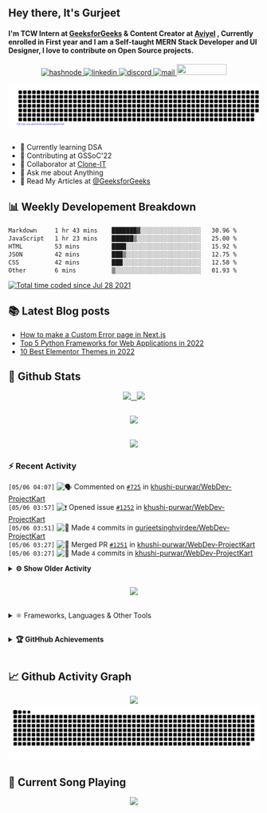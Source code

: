 ## Hey there, It's Gurjeet
#### I'm TCW Intern at [GeeksforGeeks](https://www.geeksforgeeks.org/) & Content Creator at [Aviyel](https://aviyel.com/discussions) , Currently enrolled in First year and I am a Self-taught MERN Stack Developer and UI Designer, I love to contribute on Open Source projects. 

<p align="center">
    <a href="https://gurjeet.hashnode.dev/" target="_blank">
    <img src="https://img.shields.io/badge/@gurjeetsingh-5C87FE?style=for-the-badge&logo=hashnode&logoColor=white" width="130" height="22" alt="hashnode">
    <a href="https://www.linkedin.com/in/gurjeet-singh-virdee-25a476199/" target="_blank">
    <img src="https://img.shields.io/badge/Gurjeet%20Singh%20Virdee-1976D2?style=for-the-badge&logo=linkedin&logoColor=white" width="150" height="22" alt="linkedin">
    <a href="https://discordapp.com/users/916597112882495510" target="_blank">
    <img src="https://img.shields.io/badge/@Guri-5865F2?style=for-the-badge&logo=discord&logoColor=white" width="80" height="22" alt="discord">
    <a href="https://leetcode.com/gurjeetsinghvirdee/" target="_blank">
    <img src="https://img.shields.io/badge/@gurjeetsinghvirdee-FFA116?style=for-the-badge&logo=leetcode&logoColor=white" width="150" height="22" alt="mail">
    <a href = "mailto: gurjeetsinghvirdee@gmail.com" target="_blank"><img src="https://img.shields.io/badge/Say, Hello-D74E43?style=for-the-badge&logo=gmail&logoColor=white" width="100" height="22"></a>
 </p>
 
<p align="center">
    <img src="https://github.com/gurjeetsinghvirdee/gurjeetsinghvirdee/blob/main/gitartwork.svg" />
</p>    
   
 
##         
        
<ul align="left">
  <li> 🏫 Currently learning DSA </li>
  <li> 💜 Contributing at GSSoC'22 </li>
  <li> 🤝 Collaborator at <a href="https://github.com/Rayman-Sodhi/Clone-IT"> Clone-IT </a></li>
  <li> 💬 Ask me about Anything </li>
  <li> 📕 Read My Articles at 
   <a href="https://auth.geeksforgeeks.org/user/gurjeetsinghvirdee/articles" target="_blank">@GeeksforGeeks</a>
 </li>
</ul>  
        
##        
  
## 📊 Weekly Developement Breakdown
  
<!--START_SECTION:waka-->

```text
Markdown     1 hr 43 mins    ███████▓░░░░░░░░░░░░░░░░░   30.96 %
JavaScript   1 hr 23 mins    ██████▒░░░░░░░░░░░░░░░░░░   25.00 %
HTML         53 mins         ████░░░░░░░░░░░░░░░░░░░░░   15.92 %
JSON         42 mins         ███▒░░░░░░░░░░░░░░░░░░░░░   12.75 %
CSS          42 mins         ███░░░░░░░░░░░░░░░░░░░░░░   12.58 %
Other        6 mins          ▒░░░░░░░░░░░░░░░░░░░░░░░░   01.93 %
```

<!--END_SECTION:waka--> 

<a href="https://wakatime.com/@ff7098eb-56b3-4619-bbbb-86aad0fce365"><img src="https://wakatime.com/badge/user/ff7098eb-56b3-4619-bbbb-86aad0fce365.svg?style=for-the-badge" alt="Total time coded since Jul 28 2021" /></a>
  
    
## 📚 Latest Blog posts
<!-- BLOG-POST-LIST:START -->
- [How to make a Custom Error page in Next.js](https://gurjeet.hashnode.dev/how-to-make-a-custom-error-page-in-nextjs)
- [Top 5 Python Frameworks for Web Applications in 2022](https://gurjeet.hashnode.dev/top-5-python-frameworks-for-web-applications-in-2022)
- [10 Best Elementor Themes in 2022](https://gurjeet.hashnode.dev/10-best-elementor-themes-in-2022)
<!-- BLOG-POST-LIST:END -->  
  
##
        
## 💫 Github Stats
        
<div align="center">
 <a href="https://github-readme-streak-stats.herokuapp.com/?user=gurjeetsinghvirdee&theme=synthwave" target="_blank">
   <img width="45%" src="https://github-readme-streak-stats.herokuapp.com/?user=gurjeetsinghvirdee&theme=synthwave" /> &nbsp;
 </a>
    
 <a href="https://github-readme-stats.vercel.app/api?username=gurjeetsinghvirdee&show_icons=true&theme=synthwave&include_all_commits=true" target="_blank">
  <img width="45%" src="https://github-readme-stats.vercel.app/api?username=gurjeetsinghvirdee&show_icons=true&theme=synthwave&include_all_commits=true" />
 </a>
</div>      
  
##
        
<div align="center">
   <a href="https://github-readme-stats.vercel.app/api/top-langs/?username=gurjeetsinghvirdee&layout=compact&hide=html&theme=synthwave" target="_blank">
       <img width="43%" src="https://github-readme-stats.vercel.app/api/top-langs/?username=gurjeetsinghvirdee&layout=compact&&theme=synthwave" />  
   </a> 
</div>   

##        
  
<p align="center">
  <img src="https://github-profile-summary-cards.vercel.app/api/cards/profile-details?username=gurjeetsinghvirdee&theme=dracula&hide_border=true" />
</p>
        
### ⚡ Recent Activity     
        
<!--START_SECTION:activity-->  
`[05/06 04:07]` <img alt="🗣" src="https://github.com/cheesits456/github-activity-readme/raw/master/icons/comment.png" align="top" height="18"> Commented on [`#725`](https://github.com//khushi-purwar/WebDev-ProjectKart/issues/725 'Adding SpaceX Website Clone') in [khushi-purwar/WebDev-ProjectKart](https://github.com/khushi-purwar/WebDev-ProjectKart)  
`[05/06 03:57]` <img alt="❗️" src="https://github.com/cheesits456/github-activity-readme/raw/master/icons/issue.png" align="top" height="18"> Opened issue [`#1252`](https://github.com//khushi-purwar/WebDev-ProjectKart/issues/1252 'Markdown Blog') in [khushi-purwar/WebDev-ProjectKart](https://github.com/khushi-purwar/WebDev-ProjectKart)  
`[05/06 03:51]` <img alt="📝" src="https://github.com/cheesits456/github-activity-readme/raw/master/icons/commit.png" align="top" height="18"> Made `4` commits in [gurjeetsinghvirdee/WebDev-ProjectKart](https://github.com/gurjeetsinghvirdee/WebDev-ProjectKart)  
`[05/06 03:27]` <img alt="🎉" src="https://github.com/cheesits456/github-activity-readme/raw/master/icons/merge.png" align="top" height="18"> Merged PR [`#1251`](https://github.com//khushi-purwar/WebDev-ProjectKart/pull/1251 'Sound Classifier added') in [khushi-purwar/WebDev-ProjectKart](https://github.com/khushi-purwar/WebDev-ProjectKart)  
`[05/06 03:27]` <img alt="📝" src="https://github.com/cheesits456/github-activity-readme/raw/master/icons/commit.png" align="top" height="18"> Made `4` commits in [khushi-purwar/WebDev-ProjectKart](https://github.com/khushi-purwar/WebDev-ProjectKart)  

<details><summary><b> ⚙️ Show Older Activity</b></summary>

`[05/06 03:27]` <img alt="❗️" src="https://github.com/cheesits456/github-activity-readme/raw/master/icons/issue.png" align="top" height="18"> Closed issue [`#1201`](https://github.com//khushi-purwar/WebDev-ProjectKart/issues/1201 'Sound Classifier Web App') in [khushi-purwar/WebDev-ProjectKart](https://github.com/khushi-purwar/WebDev-ProjectKart)  
`[05/06 03:26]` <img alt="🗣" src="https://github.com/cheesits456/github-activity-readme/raw/master/icons/comment.png" align="top" height="18"> Commented on [`#1251`](https://github.com//khushi-purwar/WebDev-ProjectKart/issues/1251 'Sound Classifier added') in [khushi-purwar/WebDev-ProjectKart](https://github.com/khushi-purwar/WebDev-ProjectKart)  
`[05/06 03:25]` <img alt="🗣" src="https://github.com/cheesits456/github-activity-readme/raw/master/icons/comment.png" align="top" height="18"> Commented on [`#1251`](https://github.com//khushi-purwar/WebDev-ProjectKart/issues/1251 'Sound Classifier added') in [khushi-purwar/WebDev-ProjectKart](https://github.com/khushi-purwar/WebDev-ProjectKart)  
`[05/06 03:24]` <img alt="🔍" src="https://github.com/cheesits456/github-activity-readme/raw/master/icons/review.png" align="top" height="18"> Reviewed [`#1251`](https://github.com//khushi-purwar/WebDev-ProjectKart/pull/1251 'Sound Classifier added') in [khushi-purwar/WebDev-ProjectKart](https://github.com/khushi-purwar/WebDev-ProjectKart)  
`[05/06 03:21]` <img alt="📝" src="https://github.com/cheesits456/github-activity-readme/raw/master/icons/commit.png" align="top" height="18"> Made `7` commits in [gurjeetsinghvirdee/WebDev-ProjectKart](https://github.com/gurjeetsinghvirdee/WebDev-ProjectKart)  
`[05/06 03:18]` <img alt="📝" src="https://github.com/cheesits456/github-activity-readme/raw/master/icons/commit.png" align="top" height="18"> Made `5` commits in [Rayman-Sodhi/Clone-IT](https://github.com/Rayman-Sodhi/Clone-IT)  
`[05/06 03:18]` <img alt="🎉" src="https://github.com/cheesits456/github-activity-readme/raw/master/icons/merge.png" align="top" height="18"> Merged PR [`#434`](https://github.com//Rayman-Sodhi/Clone-IT/pull/434 'Weather') in [Rayman-Sodhi/Clone-IT](https://github.com/Rayman-Sodhi/Clone-IT)  
`[05/06 03:18]` <img alt="📝" src="https://github.com/cheesits456/github-activity-readme/raw/master/icons/commit.png" align="top" height="18"> Made `13` commits in [Ashish4321-hub/Clone-IT](https://github.com/Ashish4321-hub/Clone-IT)  
`[05/06 02:43]` <img alt="❗️" src="https://github.com/cheesits456/github-activity-readme/raw/master/icons/issue.png" align="top" height="18"> Closed issue [`#1247`](https://github.com//khushi-purwar/WebDev-ProjectKart/issues/1247 'Character Limit') in [khushi-purwar/WebDev-ProjectKart](https://github.com/khushi-purwar/WebDev-ProjectKart)  
`[05/06 02:43]` <img alt="🗣" src="https://github.com/cheesits456/github-activity-readme/raw/master/icons/comment.png" align="top" height="18"> Commented on [`#1250`](https://github.com//khushi-purwar/WebDev-ProjectKart/issues/1250 'Beauty store - ecommerce website ') in [khushi-purwar/WebDev-ProjectKart](https://github.com/khushi-purwar/WebDev-ProjectKart)  
`[05/06 02:41]` <img alt="📝" src="https://github.com/cheesits456/github-activity-readme/raw/master/icons/commit.png" align="top" height="18"> Made `7` commits in [khushi-purwar/WebDev-ProjectKart](https://github.com/khushi-purwar/WebDev-ProjectKart)  
`[05/06 02:41]` <img alt="🎉" src="https://github.com/cheesits456/github-activity-readme/raw/master/icons/merge.png" align="top" height="18"> Merged PR [`#1245`](https://github.com//khushi-purwar/WebDev-ProjectKart/pull/1245 'Added Special Number Checker') in [khushi-purwar/WebDev-ProjectKart](https://github.com/khushi-purwar/WebDev-ProjectKart)  
`[05/06 02:41]` <img alt="❗️" src="https://github.com/cheesits456/github-activity-readme/raw/master/icons/issue.png" align="top" height="18"> Closed issue [`#1113`](https://github.com//khushi-purwar/WebDev-ProjectKart/issues/1113 'Adding a Special Number Checker') in [khushi-purwar/WebDev-ProjectKart](https://github.com/khushi-purwar/WebDev-ProjectKart)  
`[05/06 02:41]` <img alt="🔍" src="https://github.com/cheesits456/github-activity-readme/raw/master/icons/review.png" align="top" height="18"> Reviewed [`#1245`](https://github.com//khushi-purwar/WebDev-ProjectKart/pull/1245 'Added Special Number Checker') in [khushi-purwar/WebDev-ProjectKart](https://github.com/khushi-purwar/WebDev-ProjectKart)  
`[05/06 02:38]` <img alt="📝" src="https://github.com/cheesits456/github-activity-readme/raw/master/icons/commit.png" align="top" height="18"> Made `1` commit in [Rayman-Sodhi/Clone-IT](https://github.com/Rayman-Sodhi/Clone-IT)  
`[05/06 02:35]` <img alt="🗣" src="https://github.com/cheesits456/github-activity-readme/raw/master/icons/comment.png" align="top" height="18"> Commented on [`#224`](https://github.com//Rayman-Sodhi/Clone-IT/issues/224 'Add 2048 game') in [Rayman-Sodhi/Clone-IT](https://github.com/Rayman-Sodhi/Clone-IT)  
`[05/06 02:29]` <img alt="🗣" src="https://github.com/cheesits456/github-activity-readme/raw/master/icons/comment.png" align="top" height="18"> Commented on [`#224`](https://github.com//Rayman-Sodhi/Clone-IT/issues/224 'Add 2048 game') in [Rayman-Sodhi/Clone-IT](https://github.com/Rayman-Sodhi/Clone-IT)  
`[05/06 02:28]` <img alt="🗣" src="https://github.com/cheesits456/github-activity-readme/raw/master/icons/comment.png" align="top" height="18"> Commented on [`#224`](https://github.com//Rayman-Sodhi/Clone-IT/issues/224 'Add 2048 game') in [Rayman-Sodhi/Clone-IT](https://github.com/Rayman-Sodhi/Clone-IT)  
`[05/06 02:28]` <img alt="🗣" src="https://github.com/cheesits456/github-activity-readme/raw/master/icons/comment.png" align="top" height="18"> Commented on [`#224`](https://github.com//Rayman-Sodhi/Clone-IT/issues/224 'Add 2048 game') in [Rayman-Sodhi/Clone-IT](https://github.com/Rayman-Sodhi/Clone-IT)  
`[05/06 02:27]` <img alt="🗣" src="https://github.com/cheesits456/github-activity-readme/raw/master/icons/comment.png" align="top" height="18"> Commented on [`#434`](https://github.com//Rayman-Sodhi/Clone-IT/issues/434 'Weather') in [Rayman-Sodhi/Clone-IT](https://github.com/Rayman-Sodhi/Clone-IT)  
`[05/06 02:26]` <img alt="🔍" src="https://github.com/cheesits456/github-activity-readme/raw/master/icons/review.png" align="top" height="18"> Reviewed [`#434`](https://github.com//Rayman-Sodhi/Clone-IT/pull/434 'Weather') in [Rayman-Sodhi/Clone-IT](https://github.com/Rayman-Sodhi/Clone-IT)  
`[05/05 19:47]` <img alt="📝" src="https://github.com/cheesits456/github-activity-readme/raw/master/icons/commit.png" align="top" height="18"> Made `32` commits in [gurjeetsinghvirdee/WebDev-ProjectKart](https://github.com/gurjeetsinghvirdee/WebDev-ProjectKart)  
`[05/05 19:35]` <img alt="❗️" src="https://github.com/cheesits456/github-activity-readme/raw/master/icons/issue.png" align="top" height="18"> Closed issue [`#249`](https://github.com//khushi-purwar/WebDev-ProjectKart/issues/249 'Model Window') in [khushi-purwar/WebDev-ProjectKart](https://github.com/khushi-purwar/WebDev-ProjectKart)  
`[05/05 18:50]` <img alt="❗️" src="https://github.com/cheesits456/github-activity-readme/raw/master/icons/issue.png" align="top" height="18"> Closed issue [`#309`](https://github.com//abhijeet007rocks8/Dev-Scripts/issues/309 'Wikipedia clone') in [abhijeet007rocks8/Dev-Scripts](https://github.com/abhijeet007rocks8/Dev-Scripts)  
`[05/05 18:50]` <img alt="❗️" src="https://github.com/cheesits456/github-activity-readme/raw/master/icons/issue.png" align="top" height="18"> Closed issue [`#1221`](https://github.com//khushi-purwar/WebDev-ProjectKart/issues/1221 'Portfolio-website') in [khushi-purwar/WebDev-ProjectKart](https://github.com/khushi-purwar/WebDev-ProjectKart)  
`[05/05 18:42]` <img alt="📝" src="https://github.com/cheesits456/github-activity-readme/raw/master/icons/commit.png" align="top" height="18"> Made `3` commits in [khushi-purwar/WebDev-ProjectKart](https://github.com/khushi-purwar/WebDev-ProjectKart)  
`[05/05 18:42]` <img alt="❗️" src="https://github.com/cheesits456/github-activity-readme/raw/master/icons/issue.png" align="top" height="18"> Closed issue [`#1230`](https://github.com//khushi-purwar/WebDev-ProjectKart/issues/1230 'POLL UI ') in [khushi-purwar/WebDev-ProjectKart](https://github.com/khushi-purwar/WebDev-ProjectKart)  
`[05/05 18:42]` <img alt="🎉" src="https://github.com/cheesits456/github-activity-readme/raw/master/icons/merge.png" align="top" height="18"> Merged PR [`#1244`](https://github.com//khushi-purwar/WebDev-ProjectKart/pull/1244 'Poll UI') in [khushi-purwar/WebDev-ProjectKart](https://github.com/khushi-purwar/WebDev-ProjectKart)  
`[05/05 18:42]` <img alt="🔍" src="https://github.com/cheesits456/github-activity-readme/raw/master/icons/review.png" align="top" height="18"> Reviewed [`#1244`](https://github.com//khushi-purwar/WebDev-ProjectKart/pull/1244 'Poll UI') in [khushi-purwar/WebDev-ProjectKart](https://github.com/khushi-purwar/WebDev-ProjectKart)  
`[05/05 18:39]` <img alt="📝" src="https://github.com/cheesits456/github-activity-readme/raw/master/icons/commit.png" align="top" height="18"> Made `5` commits in [khushi-purwar/WebDev-ProjectKart](https://github.com/khushi-purwar/WebDev-ProjectKart)  
`[05/05 18:39]` <img alt="🎉" src="https://github.com/cheesits456/github-activity-readme/raw/master/icons/merge.png" align="top" height="18"> Merged PR [`#1242`](https://github.com//khushi-purwar/WebDev-ProjectKart/pull/1242 'Issue #1202 resolved: Alarm App') in [khushi-purwar/WebDev-ProjectKart](https://github.com/khushi-purwar/WebDev-ProjectKart)  
`[05/05 18:39]` <img alt="❗️" src="https://github.com/cheesits456/github-activity-readme/raw/master/icons/issue.png" align="top" height="18"> Closed issue [`#1202`](https://github.com//khushi-purwar/WebDev-ProjectKart/issues/1202 'Making Alarm app') in [khushi-purwar/WebDev-ProjectKart](https://github.com/khushi-purwar/WebDev-ProjectKart)  
`[05/05 18:37]` <img alt="🔍" src="https://github.com/cheesits456/github-activity-readme/raw/master/icons/review.png" align="top" height="18"> Reviewed [`#1242`](https://github.com//khushi-purwar/WebDev-ProjectKart/pull/1242 'Issue #1202 resolved: Alarm App') in [khushi-purwar/WebDev-ProjectKart](https://github.com/khushi-purwar/WebDev-ProjectKart)  
`[05/05 18:36]` <img alt="🗣" src="https://github.com/cheesits456/github-activity-readme/raw/master/icons/comment.png" align="top" height="18"> Commented on [`#1243`](https://github.com//khushi-purwar/WebDev-ProjectKart/issues/1243 'AI face detection') in [khushi-purwar/WebDev-ProjectKart](https://github.com/khushi-purwar/WebDev-ProjectKart)  
`[05/05 18:19]` <img alt="🗣" src="https://github.com/cheesits456/github-activity-readme/raw/master/icons/comment.png" align="top" height="18"> Commented on [`#224`](https://github.com//Rayman-Sodhi/Clone-IT/issues/224 'Add 2048 game') in [Rayman-Sodhi/Clone-IT](https://github.com/Rayman-Sodhi/Clone-IT)  
`[05/05 17:47]` <img alt="🗣" src="https://github.com/cheesits456/github-activity-readme/raw/master/icons/comment.png" align="top" height="18"> Commented on [`#273`](https://github.com//surajm-333/Ace-The-FrontEnd/issues/273 'Add 2048 game') in [surajm-333/Ace-The-FrontEnd](https://github.com/surajm-333/Ace-The-FrontEnd)  
`[05/05 17:44]` <img alt="🗣" src="https://github.com/cheesits456/github-activity-readme/raw/master/icons/comment.png" align="top" height="18"> Commented on [`#917`](https://github.com//khushi-purwar/WebDev-ProjectKart/issues/917 'Add Whatsapp Clone') in [khushi-purwar/WebDev-ProjectKart](https://github.com/khushi-purwar/WebDev-ProjectKart)  
`[05/05 17:36]` <img alt="❗️" src="https://github.com/cheesits456/github-activity-readme/raw/master/icons/issue.png" align="top" height="18"> Closed issue [`#1241`](https://github.com//khushi-purwar/WebDev-ProjectKart/issues/1241 'GITHUB CLONE') in [khushi-purwar/WebDev-ProjectKart](https://github.com/khushi-purwar/WebDev-ProjectKart)  
`[05/05 17:36]` <img alt="🗣" src="https://github.com/cheesits456/github-activity-readme/raw/master/icons/comment.png" align="top" height="18"> Commented on [`#1241`](https://github.com//khushi-purwar/WebDev-ProjectKart/issues/1241 'GITHUB CLONE') in [khushi-purwar/WebDev-ProjectKart](https://github.com/khushi-purwar/WebDev-ProjectKart)  
`[05/05 17:34]` <img alt="🗣" src="https://github.com/cheesits456/github-activity-readme/raw/master/icons/comment.png" align="top" height="18"> Commented on [`#1237`](https://github.com//khushi-purwar/WebDev-ProjectKart/issues/1237 'Netflix Clone') in [khushi-purwar/WebDev-ProjectKart](https://github.com/khushi-purwar/WebDev-ProjectKart)  
`[05/05 17:31]` <img alt="🗣" src="https://github.com/cheesits456/github-activity-readme/raw/master/icons/comment.png" align="top" height="18"> Commented on [`#1239`](https://github.com//khushi-purwar/WebDev-ProjectKart/issues/1239 'To Do App') in [khushi-purwar/WebDev-ProjectKart](https://github.com/khushi-purwar/WebDev-ProjectKart)  
`[05/05 17:30]` <img alt="❗️" src="https://github.com/cheesits456/github-activity-readme/raw/master/icons/issue.png" align="top" height="18"> Closed issue [`#453`](https://github.com//khushi-purwar/WebDev-ProjectKart/issues/453 'Add an To-Do App') in [khushi-purwar/WebDev-ProjectKart](https://github.com/khushi-purwar/WebDev-ProjectKart)  
`[05/05 17:30]` <img alt="🎉" src="https://github.com/cheesits456/github-activity-readme/raw/master/icons/merge.png" align="top" height="18"> Merged PR [`#1239`](https://github.com//khushi-purwar/WebDev-ProjectKart/pull/1239 'To Do App') in [khushi-purwar/WebDev-ProjectKart](https://github.com/khushi-purwar/WebDev-ProjectKart)  
`[05/05 17:30]` <img alt="📝" src="https://github.com/cheesits456/github-activity-readme/raw/master/icons/commit.png" align="top" height="18"> Made `6` commits in [khushi-purwar/WebDev-ProjectKart](https://github.com/khushi-purwar/WebDev-ProjectKart)  
`[05/05 17:25]` <img alt="🔍" src="https://github.com/cheesits456/github-activity-readme/raw/master/icons/review.png" align="top" height="18"> Reviewed [`#1239`](https://github.com//khushi-purwar/WebDev-ProjectKart/pull/1239 'To Do App') in [khushi-purwar/WebDev-ProjectKart](https://github.com/khushi-purwar/WebDev-ProjectKart)  
`[05/05 17:17]` <img alt="🗣" src="https://github.com/cheesits456/github-activity-readme/raw/master/icons/comment.png" align="top" height="18"> Commented on [`#14`](https://github.com//KaizenGirl1111/GSGrihSangini/issues/14 'Host and integrate a chatbot to the current home page ') in [KaizenGirl1111/GSGrihSangini](https://github.com/KaizenGirl1111/GSGrihSangini)  
`[05/05 17:03]` <img alt="📝" src="https://github.com/cheesits456/github-activity-readme/raw/master/icons/commit.png" align="top" height="18"> Made `2` commits in [khushi-purwar/WebDev-ProjectKart](https://github.com/khushi-purwar/WebDev-ProjectKart)  
`[05/05 17:03]` <img alt="🎉" src="https://github.com/cheesits456/github-activity-readme/raw/master/icons/merge.png" align="top" height="18"> Merged PR [`#1240`](https://github.com//khushi-purwar/WebDev-ProjectKart/pull/1240 'portfolio template 2.0') in [khushi-purwar/WebDev-ProjectKart](https://github.com/khushi-purwar/WebDev-ProjectKart)  
`[05/05 17:02]` <img alt="🔍" src="https://github.com/cheesits456/github-activity-readme/raw/master/icons/review.png" align="top" height="18"> Reviewed [`#1240`](https://github.com//khushi-purwar/WebDev-ProjectKart/pull/1240 'portfolio template 2.0') in [khushi-purwar/WebDev-ProjectKart](https://github.com/khushi-purwar/WebDev-ProjectKart)  
`[05/05 16:59]` <img alt="🔍" src="https://github.com/cheesits456/github-activity-readme/raw/master/icons/review.png" align="top" height="18"> Reviewed [`#1239`](https://github.com//khushi-purwar/WebDev-ProjectKart/pull/1239 'To Do App') in [khushi-purwar/WebDev-ProjectKart](https://github.com/khushi-purwar/WebDev-ProjectKart)  
`[05/05 16:46]` <img alt="📝" src="https://github.com/cheesits456/github-activity-readme/raw/master/icons/commit.png" align="top" height="18"> Made `5` commits in [khushi-purwar/WebDev-ProjectKart](https://github.com/khushi-purwar/WebDev-ProjectKart)  
`[05/05 16:46]` <img alt="🎉" src="https://github.com/cheesits456/github-activity-readme/raw/master/icons/merge.png" align="top" height="18"> Merged PR [`#1238`](https://github.com//khushi-purwar/WebDev-ProjectKart/pull/1238 'Added String Anagram Checker') in [khushi-purwar/WebDev-ProjectKart](https://github.com/khushi-purwar/WebDev-ProjectKart)  
`[05/05 16:46]` <img alt="❗️" src="https://github.com/cheesits456/github-activity-readme/raw/master/icons/issue.png" align="top" height="18"> Closed issue [`#993`](https://github.com//khushi-purwar/WebDev-ProjectKart/issues/993 'Adding String Anagram Checker') in [khushi-purwar/WebDev-ProjectKart](https://github.com/khushi-purwar/WebDev-ProjectKart)  
`[05/05 16:45]` <img alt="🔍" src="https://github.com/cheesits456/github-activity-readme/raw/master/icons/review.png" align="top" height="18"> Reviewed [`#1238`](https://github.com//khushi-purwar/WebDev-ProjectKart/pull/1238 'Added String Anagram Checker') in [khushi-purwar/WebDev-ProjectKart](https://github.com/khushi-purwar/WebDev-ProjectKart)  
`[05/05 16:43]` <img alt="❗️" src="https://github.com/cheesits456/github-activity-readme/raw/master/icons/issue.png" align="top" height="18"> Closed issue [`#1233`](https://github.com//khushi-purwar/WebDev-ProjectKart/issues/1233 'VegeShop website') in [khushi-purwar/WebDev-ProjectKart](https://github.com/khushi-purwar/WebDev-ProjectKart)  
`[05/05 16:43]` <img alt="🎉" src="https://github.com/cheesits456/github-activity-readme/raw/master/icons/merge.png" align="top" height="18"> Merged PR [`#1236`](https://github.com//khushi-purwar/WebDev-ProjectKart/pull/1236 'vege shop web using react js') in [khushi-purwar/WebDev-ProjectKart](https://github.com/khushi-purwar/WebDev-ProjectKart)  
`[05/05 16:43]` <img alt="📝" src="https://github.com/cheesits456/github-activity-readme/raw/master/icons/commit.png" align="top" height="18"> Made `2` commits in [khushi-purwar/WebDev-ProjectKart](https://github.com/khushi-purwar/WebDev-ProjectKart)  
`[05/05 16:42]` <img alt="🔍" src="https://github.com/cheesits456/github-activity-readme/raw/master/icons/review.png" align="top" height="18"> Reviewed [`#1236`](https://github.com//khushi-purwar/WebDev-ProjectKart/pull/1236 'vege shop web using react js') in [khushi-purwar/WebDev-ProjectKart](https://github.com/khushi-purwar/WebDev-ProjectKart)  
`[05/05 16:42]` <img alt="❗️" src="https://github.com/cheesits456/github-activity-readme/raw/master/icons/issue.png" align="top" height="18"> Closed issue [`#1138`](https://github.com//khushi-purwar/WebDev-ProjectKart/issues/1138 'Notes App') in [khushi-purwar/WebDev-ProjectKart](https://github.com/khushi-purwar/WebDev-ProjectKart)  
`[05/05 16:41]` <img alt="🎉" src="https://github.com/cheesits456/github-activity-readme/raw/master/icons/merge.png" align="top" height="18"> Merged PR [`#1231`](https://github.com//khushi-purwar/WebDev-ProjectKart/pull/1231 'Advanced Notes App') in [khushi-purwar/WebDev-ProjectKart](https://github.com/khushi-purwar/WebDev-ProjectKart)  
`[05/05 16:41]` <img alt="📝" src="https://github.com/cheesits456/github-activity-readme/raw/master/icons/commit.png" align="top" height="18"> Made `3` commits in [khushi-purwar/WebDev-ProjectKart](https://github.com/khushi-purwar/WebDev-ProjectKart)  
`[05/05 16:41]` <img alt="🔍" src="https://github.com/cheesits456/github-activity-readme/raw/master/icons/review.png" align="top" height="18"> Reviewed [`#1231`](https://github.com//khushi-purwar/WebDev-ProjectKart/pull/1231 'Advanced Notes App') in [khushi-purwar/WebDev-ProjectKart](https://github.com/khushi-purwar/WebDev-ProjectKart)  
`[05/05 16:40]` <img alt="❗️" src="https://github.com/cheesits456/github-activity-readme/raw/master/icons/issue.png" align="top" height="18"> Closed issue [`#1142`](https://github.com//khushi-purwar/WebDev-ProjectKart/issues/1142 'Card Game') in [khushi-purwar/WebDev-ProjectKart](https://github.com/khushi-purwar/WebDev-ProjectKart)  
`[05/05 16:40]` <img alt="🎉" src="https://github.com/cheesits456/github-activity-readme/raw/master/icons/merge.png" align="top" height="18"> Merged PR [`#1229`](https://github.com//khushi-purwar/WebDev-ProjectKart/pull/1229 'Card Game') in [khushi-purwar/WebDev-ProjectKart](https://github.com/khushi-purwar/WebDev-ProjectKart)  
`[05/05 16:40]` <img alt="📝" src="https://github.com/cheesits456/github-activity-readme/raw/master/icons/commit.png" align="top" height="18"> Made `3` commits in [khushi-purwar/WebDev-ProjectKart](https://github.com/khushi-purwar/WebDev-ProjectKart)  
`[05/05 16:40]` <img alt="🔍" src="https://github.com/cheesits456/github-activity-readme/raw/master/icons/review.png" align="top" height="18"> Reviewed [`#1229`](https://github.com//khushi-purwar/WebDev-ProjectKart/pull/1229 'Card Game') in [khushi-purwar/WebDev-ProjectKart](https://github.com/khushi-purwar/WebDev-ProjectKart)  
`[05/05 16:36]` <img alt="🗣" src="https://github.com/cheesits456/github-activity-readme/raw/master/icons/comment.png" align="top" height="18"> Commented on [`#1235`](https://github.com//khushi-purwar/WebDev-ProjectKart/issues/1235 'Netflix Clone') in [khushi-purwar/WebDev-ProjectKart](https://github.com/khushi-purwar/WebDev-ProjectKart)  
`[05/05 16:30]` <img alt="📝" src="https://github.com/cheesits456/github-activity-readme/raw/master/icons/commit.png" align="top" height="18"> Made `1` commit in [gurjeetsinghvirdee/WebDev-ProjectKart](https://github.com/gurjeetsinghvirdee/WebDev-ProjectKart)  
`[05/05 16:28]` <img alt="✅" src="https://github.com/cheesits456/github-activity-readme/raw/master/icons/pr-open.png" align="top" height="18"> Opened PR [`#1237`](https://github.com//khushi-purwar/WebDev-ProjectKart/pull/1237 'Netflix Clone') in [khushi-purwar/WebDev-ProjectKart](https://github.com/khushi-purwar/WebDev-ProjectKart)  
`[05/05 16:24]` <img alt="🗣" src="https://github.com/cheesits456/github-activity-readme/raw/master/icons/comment.png" align="top" height="18"> Commented on [`#1235`](https://github.com//khushi-purwar/WebDev-ProjectKart/issues/1235 'Netflix Clone') in [khushi-purwar/WebDev-ProjectKart](https://github.com/khushi-purwar/WebDev-ProjectKart)  
`[05/05 16:16]` <img alt="📝" src="https://github.com/cheesits456/github-activity-readme/raw/master/icons/commit.png" align="top" height="18"> Made `2` commits in [Rayman-Sodhi/Clone-IT](https://github.com/Rayman-Sodhi/Clone-IT)  
`[05/05 16:16]` <img alt="🎉" src="https://github.com/cheesits456/github-activity-readme/raw/master/icons/merge.png" align="top" height="18"> Merged PR [`#440`](https://github.com//Rayman-Sodhi/Clone-IT/pull/440 'Wordle description changed') in [Rayman-Sodhi/Clone-IT](https://github.com/Rayman-Sodhi/Clone-IT)  
`[05/05 16:16]` <img alt="❗️" src="https://github.com/cheesits456/github-activity-readme/raw/master/icons/issue.png" align="top" height="18"> Closed issue [`#439`](https://github.com//Rayman-Sodhi/Clone-IT/issues/439 'Wrong description of Wordle Clone ') in [Rayman-Sodhi/Clone-IT](https://github.com/Rayman-Sodhi/Clone-IT)  
`[05/05 16:16]` <img alt="🔍" src="https://github.com/cheesits456/github-activity-readme/raw/master/icons/review.png" align="top" height="18"> Reviewed [`#440`](https://github.com//Rayman-Sodhi/Clone-IT/pull/440 'Wordle description changed') in [Rayman-Sodhi/Clone-IT](https://github.com/Rayman-Sodhi/Clone-IT)  
`[05/05 16:10]` <img alt="📂" src="https://github.com/cheesits456/github-activity-readme/raw/master/icons/create-branch.png" align="top" height="18"> Created branch [`flix`](https://github.com/gurjeetsinghvirdee/WebDev-ProjectKart/tree/flix) in [gurjeetsinghvirdee/WebDev-ProjectKart](https://github.com/gurjeetsinghvirdee/WebDev-ProjectKart)  
`[05/05 16:04]` <img alt="📝" src="https://github.com/cheesits456/github-activity-readme/raw/master/icons/commit.png" align="top" height="18"> Made `3` commits in [gurjeetsinghvirdee/WebDev-ProjectKart](https://github.com/gurjeetsinghvirdee/WebDev-ProjectKart)  
`[05/05 16:00]` <img alt="❗️" src="https://github.com/cheesits456/github-activity-readme/raw/master/icons/issue.png" align="top" height="18"> Closed issue [`#1219`](https://github.com//khushi-purwar/WebDev-ProjectKart/issues/1219 'Quizz app using react js and api') in [khushi-purwar/WebDev-ProjectKart](https://github.com/khushi-purwar/WebDev-ProjectKart)  
`[05/05 16:00]` <img alt="📝" src="https://github.com/cheesits456/github-activity-readme/raw/master/icons/commit.png" align="top" height="18"> Made `3` commits in [khushi-purwar/WebDev-ProjectKart](https://github.com/khushi-purwar/WebDev-ProjectKart)  
`[05/05 16:00]` <img alt="🎉" src="https://github.com/cheesits456/github-activity-readme/raw/master/icons/merge.png" align="top" height="18"> Merged PR [`#1226`](https://github.com//khushi-purwar/WebDev-ProjectKart/pull/1226 'quiz app using reactjs and trivi api') in [khushi-purwar/WebDev-ProjectKart](https://github.com/khushi-purwar/WebDev-ProjectKart)  
`[05/05 15:59]` <img alt="🔍" src="https://github.com/cheesits456/github-activity-readme/raw/master/icons/review.png" align="top" height="18"> Reviewed [`#1226`](https://github.com//khushi-purwar/WebDev-ProjectKart/pull/1226 'quiz app using reactjs and trivi api') in [khushi-purwar/WebDev-ProjectKart](https://github.com/khushi-purwar/WebDev-ProjectKart)  
`[05/05 15:58]` <img alt="❗️" src="https://github.com/cheesits456/github-activity-readme/raw/master/icons/issue.png" align="top" height="18"> Opened issue [`#1235`](https://github.com//khushi-purwar/WebDev-ProjectKart/issues/1235 'Netflix Clone') in [khushi-purwar/WebDev-ProjectKart](https://github.com/khushi-purwar/WebDev-ProjectKart)  
`[05/05 15:51]` <img alt="📝" src="https://github.com/cheesits456/github-activity-readme/raw/master/icons/commit.png" align="top" height="18"> Made `39` commits in [gurjeetsinghvirdee/WebDev-ProjectKart](https://github.com/gurjeetsinghvirdee/WebDev-ProjectKart)  
`[05/05 15:49]` <img alt="🗣" src="https://github.com/cheesits456/github-activity-readme/raw/master/icons/comment.png" align="top" height="18"> Commented on [`#1230`](https://github.com//khushi-purwar/WebDev-ProjectKart/issues/1230 'POLL UI ') in [khushi-purwar/WebDev-ProjectKart](https://github.com/khushi-purwar/WebDev-ProjectKart)  
`[05/05 15:48]` <img alt="🗣" src="https://github.com/cheesits456/github-activity-readme/raw/master/icons/comment.png" align="top" height="18"> Commented on [`#1226`](https://github.com//khushi-purwar/WebDev-ProjectKart/issues/1226 'quiz app using reactjs and trivi api') in [khushi-purwar/WebDev-ProjectKart](https://github.com/khushi-purwar/WebDev-ProjectKart)  
`[05/05 15:45]` <img alt="🗣" src="https://github.com/cheesits456/github-activity-readme/raw/master/icons/comment.png" align="top" height="18"> Commented on [`#1226`](https://github.com//khushi-purwar/WebDev-ProjectKart/issues/1226 'quiz app using reactjs and trivi api') in [khushi-purwar/WebDev-ProjectKart](https://github.com/khushi-purwar/WebDev-ProjectKart)  
`[05/05 15:40]` <img alt="🔍" src="https://github.com/cheesits456/github-activity-readme/raw/master/icons/review.png" align="top" height="18"> Reviewed [`#1224`](https://github.com//khushi-purwar/WebDev-ProjectKart/pull/1224 'Added Virtual Keyboard ') in [khushi-purwar/WebDev-ProjectKart](https://github.com/khushi-purwar/WebDev-ProjectKart)  
`[05/05 15:38]` <img alt="🔍" src="https://github.com/cheesits456/github-activity-readme/raw/master/icons/review.png" align="top" height="18"> Reviewed [`#1226`](https://github.com//khushi-purwar/WebDev-ProjectKart/pull/1226 'quiz app using reactjs and trivi api') in [khushi-purwar/WebDev-ProjectKart](https://github.com/khushi-purwar/WebDev-ProjectKart)  
`[05/05 07:56]` <img alt="🍴" src="https://github.com/cheesits456/github-activity-readme/raw/master/icons/fork.png" align="top" height="18"> Forked [girlscript/gssoc-website-new](https://github.com/girlscript/gssoc-website-new) to [gurjeetsinghvirdee/gssoc-website-new](https://github.com/gurjeetsinghvirdee/gssoc-website-new)  
`[05/05 07:53]` <img alt="📝" src="https://github.com/cheesits456/github-activity-readme/raw/master/icons/commit.png" align="top" height="18"> Made `2` commits in [Rayman-Sodhi/Clone-IT](https://github.com/Rayman-Sodhi/Clone-IT)  
`[05/05 07:53]` <img alt="🎉" src="https://github.com/cheesits456/github-activity-readme/raw/master/icons/merge.png" align="top" height="18"> Merged PR [`#437`](https://github.com//Rayman-Sodhi/Clone-IT/pull/437 'CNN clone') in [Rayman-Sodhi/Clone-IT](https://github.com/Rayman-Sodhi/Clone-IT)  
`[05/05 07:53]` <img alt="🔍" src="https://github.com/cheesits456/github-activity-readme/raw/master/icons/review.png" align="top" height="18"> Reviewed [`#437`](https://github.com//Rayman-Sodhi/Clone-IT/pull/437 'CNN clone') in [Rayman-Sodhi/Clone-IT](https://github.com/Rayman-Sodhi/Clone-IT)  
`[05/05 07:50]` <img alt="📝" src="https://github.com/cheesits456/github-activity-readme/raw/master/icons/commit.png" align="top" height="18"> Made `1000` commits in [gurjeetsinghvirdee/GitHubGraduation-2022](https://github.com/gurjeetsinghvirdee/GitHubGraduation-2022)  
`[05/05 06:26]` <img alt="❗️" src="https://github.com/cheesits456/github-activity-readme/raw/master/icons/issue.png" align="top" height="18"> Closed issue [`#457`](https://github.com//khushi-purwar/WebDev-ProjectKart/issues/457 'Create BBC News Clone') in [khushi-purwar/WebDev-ProjectKart](https://github.com/khushi-purwar/WebDev-ProjectKart)  
`[05/05 06:26]` <img alt="❗️" src="https://github.com/cheesits456/github-activity-readme/raw/master/icons/issue.png" align="top" height="18"> Closed issue [`#531`](https://github.com//khushi-purwar/WebDev-ProjectKart/issues/531 'I want to add a personal portfolio website using reactjs') in [khushi-purwar/WebDev-ProjectKart](https://github.com/khushi-purwar/WebDev-ProjectKart)  
`[05/05 06:26]` <img alt="❗️" src="https://github.com/cheesits456/github-activity-readme/raw/master/icons/issue.png" align="top" height="18"> Closed issue [`#604`](https://github.com//khushi-purwar/WebDev-ProjectKart/issues/604 'Adding a Parallax Webpage') in [khushi-purwar/WebDev-ProjectKart](https://github.com/khushi-purwar/WebDev-ProjectKart)  
`[05/05 06:26]` <img alt="❗️" src="https://github.com/cheesits456/github-activity-readme/raw/master/icons/issue.png" align="top" height="18"> Closed issue [`#653`](https://github.com//khushi-purwar/WebDev-ProjectKart/issues/653 'Add Personal portfolio website using reactjs') in [khushi-purwar/WebDev-ProjectKart](https://github.com/khushi-purwar/WebDev-ProjectKart)  
`[05/05 06:26]` <img alt="❗️" src="https://github.com/cheesits456/github-activity-readme/raw/master/icons/issue.png" align="top" height="18"> Closed issue [`#668`](https://github.com//khushi-purwar/WebDev-ProjectKart/issues/668 'Adding Chrome T-Rex Game') in [khushi-purwar/WebDev-ProjectKart](https://github.com/khushi-purwar/WebDev-ProjectKart)  
`[05/05 06:26]` <img alt="❗️" src="https://github.com/cheesits456/github-activity-readme/raw/master/icons/issue.png" align="top" height="18"> Closed issue [`#691`](https://github.com//khushi-purwar/WebDev-ProjectKart/issues/691 'Adding an Arrow Swipe Game') in [khushi-purwar/WebDev-ProjectKart](https://github.com/khushi-purwar/WebDev-ProjectKart)  
`[05/05 06:25]` <img alt="❗️" src="https://github.com/cheesits456/github-activity-readme/raw/master/icons/issue.png" align="top" height="18"> Closed issue [`#705`](https://github.com//khushi-purwar/WebDev-ProjectKart/issues/705 'Adding Airbnb Website Clone') in [khushi-purwar/WebDev-ProjectKart](https://github.com/khushi-purwar/WebDev-ProjectKart)  
`[05/05 06:25]` <img alt="❗️" src="https://github.com/cheesits456/github-activity-readme/raw/master/icons/issue.png" align="top" height="18"> Closed issue [`#243`](https://github.com//khushi-purwar/WebDev-ProjectKart/issues/243 'Flappy bird game') in [khushi-purwar/WebDev-ProjectKart](https://github.com/khushi-purwar/WebDev-ProjectKart)  
`[05/05 06:25]` <img alt="❗️" src="https://github.com/cheesits456/github-activity-readme/raw/master/icons/issue.png" align="top" height="18"> Closed issue [`#235`](https://github.com//khushi-purwar/WebDev-ProjectKart/issues/235 'The link to repo is broken') in [khushi-purwar/WebDev-ProjectKart](https://github.com/khushi-purwar/WebDev-ProjectKart)  
`[05/05 06:25]` <img alt="❗️" src="https://github.com/cheesits456/github-activity-readme/raw/master/icons/issue.png" align="top" height="18"> Closed issue [`#222`](https://github.com//khushi-purwar/WebDev-ProjectKart/issues/222 'Create the Simon game.') in [khushi-purwar/WebDev-ProjectKart](https://github.com/khushi-purwar/WebDev-ProjectKart)  
`[05/05 06:25]` <img alt="❗️" src="https://github.com/cheesits456/github-activity-readme/raw/master/icons/issue.png" align="top" height="18"> Closed issue [`#220`](https://github.com//khushi-purwar/WebDev-ProjectKart/issues/220 'Testing Issue for Github Actions test') in [khushi-purwar/WebDev-ProjectKart](https://github.com/khushi-purwar/WebDev-ProjectKart)  
`[05/05 06:25]` <img alt="❗️" src="https://github.com/cheesits456/github-activity-readme/raw/master/icons/issue.png" align="top" height="18"> Closed issue [`#214`](https://github.com//khushi-purwar/WebDev-ProjectKart/issues/214 'Improve the UI of calculator') in [khushi-purwar/WebDev-ProjectKart](https://github.com/khushi-purwar/WebDev-ProjectKart)  
`[05/05 06:24]` <img alt="❗️" src="https://github.com/cheesits456/github-activity-readme/raw/master/icons/issue.png" align="top" height="18"> Closed issue [`#1168`](https://github.com//khushi-purwar/WebDev-ProjectKart/issues/1168 'Adding search bar to website') in [khushi-purwar/WebDev-ProjectKart](https://github.com/khushi-purwar/WebDev-ProjectKart)  
`[05/05 06:19]` <img alt="📝" src="https://github.com/cheesits456/github-activity-readme/raw/master/icons/commit.png" align="top" height="18"> Made `2` commits in [khushi-purwar/WebDev-ProjectKart](https://github.com/khushi-purwar/WebDev-ProjectKart)  
`[05/05 06:19]` <img alt="🎉" src="https://github.com/cheesits456/github-activity-readme/raw/master/icons/merge.png" align="top" height="18"> Merged PR [`#1220`](https://github.com//khushi-purwar/WebDev-ProjectKart/pull/1220 'feat: relaxation app added') in [khushi-purwar/WebDev-ProjectKart](https://github.com/khushi-purwar/WebDev-ProjectKart)  
`[05/05 06:19]` <img alt="❗️" src="https://github.com/cheesits456/github-activity-readme/raw/master/icons/issue.png" align="top" height="18"> Closed issue [`#1038`](https://github.com//khushi-purwar/WebDev-ProjectKart/issues/1038 'Relaxation app') in [khushi-purwar/WebDev-ProjectKart](https://github.com/khushi-purwar/WebDev-ProjectKart)  
`[05/05 06:19]` <img alt="🔍" src="https://github.com/cheesits456/github-activity-readme/raw/master/icons/review.png" align="top" height="18"> Reviewed [`#1220`](https://github.com//khushi-purwar/WebDev-ProjectKart/pull/1220 'feat: relaxation app added') in [khushi-purwar/WebDev-ProjectKart](https://github.com/khushi-purwar/WebDev-ProjectKart)  
`[05/04 20:42]` <img alt="📝" src="https://github.com/cheesits456/github-activity-readme/raw/master/icons/commit.png" align="top" height="18"> Made `9` commits in [khushi-purwar/WebDev-ProjectKart](https://github.com/khushi-purwar/WebDev-ProjectKart)  
`[05/04 20:42]` <img alt="❗️" src="https://github.com/cheesits456/github-activity-readme/raw/master/icons/issue.png" align="top" height="18"> Closed issue [`#843`](https://github.com//khushi-purwar/WebDev-ProjectKart/issues/843 'Bakery Site') in [khushi-purwar/WebDev-ProjectKart](https://github.com/khushi-purwar/WebDev-ProjectKart)  
`[05/04 20:42]` <img alt="🎉" src="https://github.com/cheesits456/github-activity-readme/raw/master/icons/merge.png" align="top" height="18"> Merged PR [`#1213`](https://github.com//khushi-purwar/WebDev-ProjectKart/pull/1213 'Bakery Site') in [khushi-purwar/WebDev-ProjectKart](https://github.com/khushi-purwar/WebDev-ProjectKart)  
`[05/04 20:38]` <img alt="📝" src="https://github.com/cheesits456/github-activity-readme/raw/master/icons/commit.png" align="top" height="18"> Made `5` commits in [khushi-purwar/WebDev-ProjectKart](https://github.com/khushi-purwar/WebDev-ProjectKart)  
`[05/04 20:38]` <img alt="❗️" src="https://github.com/cheesits456/github-activity-readme/raw/master/icons/issue.png" align="top" height="18"> Closed issue [`#1146`](https://github.com//khushi-purwar/WebDev-ProjectKart/issues/1146 'Want to Improve the ui of breakout game') in [khushi-purwar/WebDev-ProjectKart](https://github.com/khushi-purwar/WebDev-ProjectKart)  
`[05/04 20:38]` <img alt="🎉" src="https://github.com/cheesits456/github-activity-readme/raw/master/icons/merge.png" align="top" height="18"> Merged PR [`#1212`](https://github.com//khushi-purwar/WebDev-ProjectKart/pull/1212 'Breakout Game') in [khushi-purwar/WebDev-ProjectKart](https://github.com/khushi-purwar/WebDev-ProjectKart)  
`[05/04 20:38]` <img alt="🔍" src="https://github.com/cheesits456/github-activity-readme/raw/master/icons/review.png" align="top" height="18"> Reviewed [`#1212`](https://github.com//khushi-purwar/WebDev-ProjectKart/pull/1212 'Breakout Game') in [khushi-purwar/WebDev-ProjectKart](https://github.com/khushi-purwar/WebDev-ProjectKart)  
`[05/04 18:58]` <img alt="📝" src="https://github.com/cheesits456/github-activity-readme/raw/master/icons/commit.png" align="top" height="18"> Made `2` commits in [khushi-purwar/WebDev-ProjectKart](https://github.com/khushi-purwar/WebDev-ProjectKart)  
`[05/04 18:58]` <img alt="🎉" src="https://github.com/cheesits456/github-activity-readme/raw/master/icons/merge.png" align="top" height="18"> Merged PR [`#1211`](https://github.com//khushi-purwar/WebDev-ProjectKart/pull/1211 'Added Dino Game') in [khushi-purwar/WebDev-ProjectKart](https://github.com/khushi-purwar/WebDev-ProjectKart)  
`[05/04 18:58]` <img alt="❗️" src="https://github.com/cheesits456/github-activity-readme/raw/master/icons/issue.png" align="top" height="18"> Closed issue [`#1107`](https://github.com//khushi-purwar/WebDev-ProjectKart/issues/1107 'Dino-Game') in [khushi-purwar/WebDev-ProjectKart](https://github.com/khushi-purwar/WebDev-ProjectKart)  
`[05/04 18:58]` <img alt="🔍" src="https://github.com/cheesits456/github-activity-readme/raw/master/icons/review.png" align="top" height="18"> Reviewed [`#1211`](https://github.com//khushi-purwar/WebDev-ProjectKart/pull/1211 'Added Dino Game') in [khushi-purwar/WebDev-ProjectKart](https://github.com/khushi-purwar/WebDev-ProjectKart)  
`[05/04 17:54]` <img alt="📝" src="https://github.com/cheesits456/github-activity-readme/raw/master/icons/commit.png" align="top" height="18"> Made `6` commits in [khushi-purwar/WebDev-ProjectKart](https://github.com/khushi-purwar/WebDev-ProjectKart)  
`[05/04 17:54]` <img alt="🎉" src="https://github.com/cheesits456/github-activity-readme/raw/master/icons/merge.png" align="top" height="18"> Merged PR [`#1210`](https://github.com//khushi-purwar/WebDev-ProjectKart/pull/1210 'Recipes for you-The Recipe Book') in [khushi-purwar/WebDev-ProjectKart](https://github.com/khushi-purwar/WebDev-ProjectKart)  
`[05/04 17:54]` <img alt="❗️" src="https://github.com/cheesits456/github-activity-readme/raw/master/icons/issue.png" align="top" height="18"> Closed issue [`#1083`](https://github.com//khushi-purwar/WebDev-ProjectKart/issues/1083 'Recipe for you') in [khushi-purwar/WebDev-ProjectKart](https://github.com/khushi-purwar/WebDev-ProjectKart)  
`[05/04 17:54]` <img alt="🔍" src="https://github.com/cheesits456/github-activity-readme/raw/master/icons/review.png" align="top" height="18"> Reviewed [`#1210`](https://github.com//khushi-purwar/WebDev-ProjectKart/pull/1210 'Recipes for you-The Recipe Book') in [khushi-purwar/WebDev-ProjectKart](https://github.com/khushi-purwar/WebDev-ProjectKart)  
`[05/04 17:00]` <img alt="❗️" src="https://github.com/cheesits456/github-activity-readme/raw/master/icons/issue.png" align="top" height="18"> Closed issue [`#1181`](https://github.com//khushi-purwar/WebDev-ProjectKart/issues/1181 'Css Improve in #1170') in [khushi-purwar/WebDev-ProjectKart](https://github.com/khushi-purwar/WebDev-ProjectKart)  
`[05/04 17:00]` <img alt="📝" src="https://github.com/cheesits456/github-activity-readme/raw/master/icons/commit.png" align="top" height="18"> Made `3` commits in [khushi-purwar/WebDev-ProjectKart](https://github.com/khushi-purwar/WebDev-ProjectKart)  
`[05/04 17:00]` <img alt="🎉" src="https://github.com/cheesits456/github-activity-readme/raw/master/icons/merge.png" align="top" height="18"> Merged PR [`#1209`](https://github.com//khushi-purwar/WebDev-ProjectKart/pull/1209 'Update style.css') in [khushi-purwar/WebDev-ProjectKart](https://github.com/khushi-purwar/WebDev-ProjectKart)  
`[05/04 17:00]` <img alt="🔍" src="https://github.com/cheesits456/github-activity-readme/raw/master/icons/review.png" align="top" height="18"> Reviewed [`#1209`](https://github.com//khushi-purwar/WebDev-ProjectKart/pull/1209 'Update style.css') in [khushi-purwar/WebDev-ProjectKart](https://github.com/khushi-purwar/WebDev-ProjectKart)  
`[05/04 16:58]` <img alt="🗣" src="https://github.com/cheesits456/github-activity-readme/raw/master/icons/comment.png" align="top" height="18"> Commented on [`#1209`](https://github.com//khushi-purwar/WebDev-ProjectKart/issues/1209 'Update style.css') in [khushi-purwar/WebDev-ProjectKart](https://github.com/khushi-purwar/WebDev-ProjectKart)  
`[05/04 16:57]` <img alt="🗣" src="https://github.com/cheesits456/github-activity-readme/raw/master/icons/comment.png" align="top" height="18"> Commented on [`#1209`](https://github.com//khushi-purwar/WebDev-ProjectKart/issues/1209 'Update style.css') in [khushi-purwar/WebDev-ProjectKart](https://github.com/khushi-purwar/WebDev-ProjectKart)  
`[05/04 16:30]` <img alt="📝" src="https://github.com/cheesits456/github-activity-readme/raw/master/icons/commit.png" align="top" height="18"> Made `4` commits in [khushi-purwar/WebDev-ProjectKart](https://github.com/khushi-purwar/WebDev-ProjectKart)  
`[05/04 16:26]` <img alt="🎉" src="https://github.com/cheesits456/github-activity-readme/raw/master/icons/merge.png" align="top" height="18"> Merged PR [`#1205`](https://github.com//khushi-purwar/WebDev-ProjectKart/pull/1205 'Fix Badges Appearing in New Line in README.md') in [khushi-purwar/WebDev-ProjectKart](https://github.com/khushi-purwar/WebDev-ProjectKart)  
`[05/04 16:26]` <img alt="❗️" src="https://github.com/cheesits456/github-activity-readme/raw/master/icons/issue.png" align="top" height="18"> Closed issue [`#1204`](https://github.com//khushi-purwar/WebDev-ProjectKart/issues/1204 'Fix Badges Appearing in New Line in README.md') in [khushi-purwar/WebDev-ProjectKart](https://github.com/khushi-purwar/WebDev-ProjectKart)  
`[05/04 16:26]` <img alt="🔍" src="https://github.com/cheesits456/github-activity-readme/raw/master/icons/review.png" align="top" height="18"> Reviewed [`#1205`](https://github.com//khushi-purwar/WebDev-ProjectKart/pull/1205 'Fix Badges Appearing in New Line in README.md') in [khushi-purwar/WebDev-ProjectKart](https://github.com/khushi-purwar/WebDev-ProjectKart)  
`[05/04 16:25]` <img alt="📝" src="https://github.com/cheesits456/github-activity-readme/raw/master/icons/commit.png" align="top" height="18"> Made `5` commits in [khushi-purwar/WebDev-ProjectKart](https://github.com/khushi-purwar/WebDev-ProjectKart)  
`[05/04 16:25]` <img alt="🎉" src="https://github.com/cheesits456/github-activity-readme/raw/master/icons/merge.png" align="top" height="18"> Merged PR [`#1206`](https://github.com//khushi-purwar/WebDev-ProjectKart/pull/1206 'Added Fascinating Number Checker') in [khushi-purwar/WebDev-ProjectKart](https://github.com/khushi-purwar/WebDev-ProjectKart)  
`[05/04 16:25]` <img alt="❗️" src="https://github.com/cheesits456/github-activity-readme/raw/master/icons/issue.png" align="top" height="18"> Closed issue [`#1195`](https://github.com//khushi-purwar/WebDev-ProjectKart/issues/1195 'Adding Fascinating Number Checker') in [khushi-purwar/WebDev-ProjectKart](https://github.com/khushi-purwar/WebDev-ProjectKart)  
`[05/04 16:24]` <img alt="🔍" src="https://github.com/cheesits456/github-activity-readme/raw/master/icons/review.png" align="top" height="18"> Reviewed [`#1206`](https://github.com//khushi-purwar/WebDev-ProjectKart/pull/1206 'Added Fascinating Number Checker') in [khushi-purwar/WebDev-ProjectKart](https://github.com/khushi-purwar/WebDev-ProjectKart)  
`[05/04 16:23]` <img alt="📝" src="https://github.com/cheesits456/github-activity-readme/raw/master/icons/commit.png" align="top" height="18"> Made `1` commit in [gurjeetsinghvirdee/WebDev-ProjectKart](https://github.com/gurjeetsinghvirdee/WebDev-ProjectKart)  
`[05/04 16:22]` <img alt="✅" src="https://github.com/cheesits456/github-activity-readme/raw/master/icons/pr-open.png" align="top" height="18"> Opened PR [`#1208`](https://github.com//khushi-purwar/WebDev-ProjectKart/pull/1208 'Added IMDB Clone') in [khushi-purwar/WebDev-ProjectKart](https://github.com/khushi-purwar/WebDev-ProjectKart)  
`[05/04 16:17]` <img alt="📂" src="https://github.com/cheesits456/github-activity-readme/raw/master/icons/create-branch.png" align="top" height="18"> Created branch [`imdb`](https://github.com/gurjeetsinghvirdee/WebDev-ProjectKart/tree/imdb) in [gurjeetsinghvirdee/WebDev-ProjectKart](https://github.com/gurjeetsinghvirdee/WebDev-ProjectKart)  
`[05/04 16:13]` <img alt="❗️" src="https://github.com/cheesits456/github-activity-readme/raw/master/icons/issue.png" align="top" height="18"> Opened issue [`#1207`](https://github.com//khushi-purwar/WebDev-ProjectKart/issues/1207 'IMDB Clone') in [khushi-purwar/WebDev-ProjectKart](https://github.com/khushi-purwar/WebDev-ProjectKart)  
`[05/04 16:06]` <img alt="📝" src="https://github.com/cheesits456/github-activity-readme/raw/master/icons/commit.png" align="top" height="18"> Made `27` commits in [gurjeetsinghvirdee/WebDev-ProjectKart](https://github.com/gurjeetsinghvirdee/WebDev-ProjectKart)  
`[05/04 16:05]` <img alt="🎉" src="https://github.com/cheesits456/github-activity-readme/raw/master/icons/merge.png" align="top" height="18"> Merged PR [`#433`](https://github.com//Rayman-Sodhi/Clone-IT/pull/433 'Plantix Clone') in [Rayman-Sodhi/Clone-IT](https://github.com/Rayman-Sodhi/Clone-IT)  
`[05/04 16:05]` <img alt="📝" src="https://github.com/cheesits456/github-activity-readme/raw/master/icons/commit.png" align="top" height="18"> Made `4` commits in [Rayman-Sodhi/Clone-IT](https://github.com/Rayman-Sodhi/Clone-IT)  
`[05/04 16:04]` <img alt="🔍" src="https://github.com/cheesits456/github-activity-readme/raw/master/icons/review.png" align="top" height="18"> Reviewed [`#433`](https://github.com//Rayman-Sodhi/Clone-IT/pull/433 'Plantix Clone') in [Rayman-Sodhi/Clone-IT](https://github.com/Rayman-Sodhi/Clone-IT)  
`[05/04 16:03]` <img alt="📝" src="https://github.com/cheesits456/github-activity-readme/raw/master/icons/commit.png" align="top" height="18"> Made `2` commits in [khushi-purwar/WebDev-ProjectKart](https://github.com/khushi-purwar/WebDev-ProjectKart)  
`[05/04 16:03]` <img alt="🎉" src="https://github.com/cheesits456/github-activity-readme/raw/master/icons/merge.png" align="top" height="18"> Merged PR [`#1200`](https://github.com//khushi-purwar/WebDev-ProjectKart/pull/1200 'Added restuarant website') in [khushi-purwar/WebDev-ProjectKart](https://github.com/khushi-purwar/WebDev-ProjectKart)  
`[05/04 16:03]` <img alt="❗️" src="https://github.com/cheesits456/github-activity-readme/raw/master/icons/issue.png" align="top" height="18"> Closed issue [`#1163`](https://github.com//khushi-purwar/WebDev-ProjectKart/issues/1163 'Restaurant website') in [khushi-purwar/WebDev-ProjectKart](https://github.com/khushi-purwar/WebDev-ProjectKart)  
`[05/04 16:03]` <img alt="🔍" src="https://github.com/cheesits456/github-activity-readme/raw/master/icons/review.png" align="top" height="18"> Reviewed [`#1200`](https://github.com//khushi-purwar/WebDev-ProjectKart/pull/1200 'Added restuarant website') in [khushi-purwar/WebDev-ProjectKart](https://github.com/khushi-purwar/WebDev-ProjectKart)  
`[05/04 15:17]` <img alt="🗣" src="https://github.com/cheesits456/github-activity-readme/raw/master/icons/comment.png" align="top" height="18"> Commented on [`#1200`](https://github.com//khushi-purwar/WebDev-ProjectKart/issues/1200 'Added restuarant website') in [khushi-purwar/WebDev-ProjectKart](https://github.com/khushi-purwar/WebDev-ProjectKart)  
`[05/04 15:16]` <img alt="❌" src="https://github.com/cheesits456/github-activity-readme/raw/master/icons/delete.png" align="top" height="18"> Deleted `revert-779-theme` from [khushi-purwar/WebDev-ProjectKart](https://github.com/khushi-purwar/WebDev-ProjectKart)  
`[05/04 15:15]` <img alt="📝" src="https://github.com/cheesits456/github-activity-readme/raw/master/icons/commit.png" align="top" height="18"> Made `2` commits in [khushi-purwar/WebDev-ProjectKart](https://github.com/khushi-purwar/WebDev-ProjectKart)  
`[05/04 15:15]` <img alt="🎉" src="https://github.com/cheesits456/github-activity-readme/raw/master/icons/merge.png" align="top" height="18"> Merged PR [`#1203`](https://github.com//khushi-purwar/WebDev-ProjectKart/pull/1203 'Revert "Added Theme Builder"') in [khushi-purwar/WebDev-ProjectKart](https://github.com/khushi-purwar/WebDev-ProjectKart)  
`[05/04 15:15]` <img alt="✅" src="https://github.com/cheesits456/github-activity-readme/raw/master/icons/pr-open.png" align="top" height="18"> Opened PR [`#1203`](https://github.com//khushi-purwar/WebDev-ProjectKart/pull/1203 'Revert "Added Theme Builder"') in [khushi-purwar/WebDev-ProjectKart](https://github.com/khushi-purwar/WebDev-ProjectKart)  
`[05/04 15:15]` <img alt="📂" src="https://github.com/cheesits456/github-activity-readme/raw/master/icons/create-branch.png" align="top" height="18"> Created branch [`revert-779-theme`](https://github.com/khushi-purwar/WebDev-ProjectKart/tree/revert-779-theme) in [khushi-purwar/WebDev-ProjectKart](https://github.com/khushi-purwar/WebDev-ProjectKart)  
`[05/04 15:14]` <img alt="🗣" src="https://github.com/cheesits456/github-activity-readme/raw/master/icons/comment.png" align="top" height="18"> Commented on [`#1200`](https://github.com//khushi-purwar/WebDev-ProjectKart/issues/1200 'Added restuarant website') in [khushi-purwar/WebDev-ProjectKart](https://github.com/khushi-purwar/WebDev-ProjectKart)  
`[05/04 15:11]` <img alt="🗣" src="https://github.com/cheesits456/github-activity-readme/raw/master/icons/comment.png" align="top" height="18"> Commented on [`#434`](https://github.com//Rayman-Sodhi/Clone-IT/issues/434 'Weather') in [Rayman-Sodhi/Clone-IT](https://github.com/Rayman-Sodhi/Clone-IT)  
`[05/04 15:10]` <img alt="🔍" src="https://github.com/cheesits456/github-activity-readme/raw/master/icons/review.png" align="top" height="18"> Reviewed [`#434`](https://github.com//Rayman-Sodhi/Clone-IT/pull/434 'Weather') in [Rayman-Sodhi/Clone-IT](https://github.com/Rayman-Sodhi/Clone-IT)  
`[05/04 15:09]` <img alt="🔍" src="https://github.com/cheesits456/github-activity-readme/raw/master/icons/review.png" align="top" height="18"> Reviewed [`#433`](https://github.com//Rayman-Sodhi/Clone-IT/pull/433 'Plantix Clone') in [Rayman-Sodhi/Clone-IT](https://github.com/Rayman-Sodhi/Clone-IT)  
`[05/04 15:06]` <img alt="🗣" src="https://github.com/cheesits456/github-activity-readme/raw/master/icons/comment.png" align="top" height="18"> Commented on [`#435`](https://github.com//Rayman-Sodhi/Clone-IT/issues/435 '[New Issue]: CNN website ') in [Rayman-Sodhi/Clone-IT](https://github.com/Rayman-Sodhi/Clone-IT)  
`[05/04 14:56]` <img alt="❗️" src="https://github.com/cheesits456/github-activity-readme/raw/master/icons/issue.png" align="top" height="18"> Closed issue [`#851`](https://github.com//khushi-purwar/WebDev-ProjectKart/issues/851 'Adding a Personal Portfolio Template') in [khushi-purwar/WebDev-ProjectKart](https://github.com/khushi-purwar/WebDev-ProjectKart)  
`[05/04 14:56]` <img alt="📝" src="https://github.com/cheesits456/github-activity-readme/raw/master/icons/commit.png" align="top" height="18"> Made `13` commits in [khushi-purwar/WebDev-ProjectKart](https://github.com/khushi-purwar/WebDev-ProjectKart)  
`[05/04 14:56]` <img alt="🎉" src="https://github.com/cheesits456/github-activity-readme/raw/master/icons/merge.png" align="top" height="18"> Merged PR [`#1128`](https://github.com//khushi-purwar/WebDev-ProjectKart/pull/1128 'Adding a Personal Portfolio Template') in [khushi-purwar/WebDev-ProjectKart](https://github.com/khushi-purwar/WebDev-ProjectKart)  
`[05/04 14:56]` <img alt="🔍" src="https://github.com/cheesits456/github-activity-readme/raw/master/icons/review.png" align="top" height="18"> Reviewed [`#1128`](https://github.com//khushi-purwar/WebDev-ProjectKart/pull/1128 'Adding a Personal Portfolio Template') in [khushi-purwar/WebDev-ProjectKart](https://github.com/khushi-purwar/WebDev-ProjectKart)  
`[05/04 14:47]` <img alt="🗣" src="https://github.com/cheesits456/github-activity-readme/raw/master/icons/comment.png" align="top" height="18"> Commented on [`#1199`](https://github.com//khushi-purwar/WebDev-ProjectKart/issues/1199 'Add an art gallery website') in [khushi-purwar/WebDev-ProjectKart](https://github.com/khushi-purwar/WebDev-ProjectKart)  
`[05/04 14:46]` <img alt="🗣" src="https://github.com/cheesits456/github-activity-readme/raw/master/icons/comment.png" align="top" height="18"> Commented on [`#1201`](https://github.com//khushi-purwar/WebDev-ProjectKart/issues/1201 'Sound Classifier Web App') in [khushi-purwar/WebDev-ProjectKart](https://github.com/khushi-purwar/WebDev-ProjectKart)  
`[05/04 14:46]` <img alt="🗣" src="https://github.com/cheesits456/github-activity-readme/raw/master/icons/comment.png" align="top" height="18"> Commented on [`#1202`](https://github.com//khushi-purwar/WebDev-ProjectKart/issues/1202 'Making Alarm app') in [khushi-purwar/WebDev-ProjectKart](https://github.com/khushi-purwar/WebDev-ProjectKart)  
`[05/04 14:45]` <img alt="🗣" src="https://github.com/cheesits456/github-activity-readme/raw/master/icons/comment.png" align="top" height="18"> Commented on [`#1196`](https://github.com//khushi-purwar/WebDev-ProjectKart/issues/1196 'Add Finder site') in [khushi-purwar/WebDev-ProjectKart](https://github.com/khushi-purwar/WebDev-ProjectKart)  
`[05/04 14:43]` <img alt="📝" src="https://github.com/cheesits456/github-activity-readme/raw/master/icons/commit.png" align="top" height="18"> Made `3` commits in [khushi-purwar/WebDev-ProjectKart](https://github.com/khushi-purwar/WebDev-ProjectKart)  
`[05/04 14:43]` <img alt="❗️" src="https://github.com/cheesits456/github-activity-readme/raw/master/icons/issue.png" align="top" height="18"> Closed issue [`#1139`](https://github.com//khushi-purwar/WebDev-ProjectKart/issues/1139 'Let\'s Educate') in [khushi-purwar/WebDev-ProjectKart](https://github.com/khushi-purwar/WebDev-ProjectKart)  
`[05/04 14:43]` <img alt="🎉" src="https://github.com/cheesits456/github-activity-readme/raw/master/icons/merge.png" align="top" height="18"> Merged PR [`#1197`](https://github.com//khushi-purwar/WebDev-ProjectKart/pull/1197 'Let\'s Educate website (Fully Responsive)') in [khushi-purwar/WebDev-ProjectKart](https://github.com/khushi-purwar/WebDev-ProjectKart)  
`[05/04 14:43]` <img alt="🔍" src="https://github.com/cheesits456/github-activity-readme/raw/master/icons/review.png" align="top" height="18"> Reviewed [`#1197`](https://github.com//khushi-purwar/WebDev-ProjectKart/pull/1197 'Let\'s Educate website (Fully Responsive)') in [khushi-purwar/WebDev-ProjectKart](https://github.com/khushi-purwar/WebDev-ProjectKart)  
`[05/04 14:42]` <img alt="🗣" src="https://github.com/cheesits456/github-activity-readme/raw/master/icons/comment.png" align="top" height="18"> Commented on [`#1200`](https://github.com//khushi-purwar/WebDev-ProjectKart/issues/1200 'Added restuarant website') in [khushi-purwar/WebDev-ProjectKart](https://github.com/khushi-purwar/WebDev-ProjectKart)  
`[05/04 14:42]` <img alt="📝" src="https://github.com/cheesits456/github-activity-readme/raw/master/icons/commit.png" align="top" height="18"> Made `5` commits in [khushi-purwar/WebDev-ProjectKart](https://github.com/khushi-purwar/WebDev-ProjectKart)  
`[05/04 14:42]` <img alt="🎉" src="https://github.com/cheesits456/github-activity-readme/raw/master/icons/merge.png" align="top" height="18"> Merged PR [`#1105`](https://github.com//khushi-purwar/WebDev-ProjectKart/pull/1105 'Added Location Tracker') in [khushi-purwar/WebDev-ProjectKart](https://github.com/khushi-purwar/WebDev-ProjectKart)  
`[05/04 14:42]` <img alt="❗️" src="https://github.com/cheesits456/github-activity-readme/raw/master/icons/issue.png" align="top" height="18"> Closed issue [`#1093`](https://github.com//khushi-purwar/WebDev-ProjectKart/issues/1093 'Location Tracker') in [khushi-purwar/WebDev-ProjectKart](https://github.com/khushi-purwar/WebDev-ProjectKart)  
`[05/04 14:41]` <img alt="🔍" src="https://github.com/cheesits456/github-activity-readme/raw/master/icons/review.png" align="top" height="18"> Reviewed [`#1105`](https://github.com//khushi-purwar/WebDev-ProjectKart/pull/1105 'Added Location Tracker') in [khushi-purwar/WebDev-ProjectKart](https://github.com/khushi-purwar/WebDev-ProjectKart)  
`[05/04 07:32]` <img alt="📝" src="https://github.com/cheesits456/github-activity-readme/raw/master/icons/commit.png" align="top" height="18"> Made `17` commits in [gurjeetsinghvirdee/GSGrihSangini](https://github.com/gurjeetsinghvirdee/GSGrihSangini)  
`[05/04 07:30]` <img alt="📝" src="https://github.com/cheesits456/github-activity-readme/raw/master/icons/commit.png" align="top" height="18"> Made `1000` commits in [gurjeetsinghvirdee/GitHubGraduation-2022](https://github.com/gurjeetsinghvirdee/GitHubGraduation-2022)  
`[05/04 07:18]` <img alt="🗣" src="https://github.com/cheesits456/github-activity-readme/raw/master/icons/comment.png" align="top" height="18"> Commented on [`#1198`](https://github.com//khushi-purwar/WebDev-ProjectKart/issues/1198 'Add search bar') in [khushi-purwar/WebDev-ProjectKart](https://github.com/khushi-purwar/WebDev-ProjectKart)  
`[05/04 07:18]` <img alt="❗️" src="https://github.com/cheesits456/github-activity-readme/raw/master/icons/issue.png" align="top" height="18"> Closed issue [`#1198`](https://github.com//khushi-purwar/WebDev-ProjectKart/issues/1198 'Add search bar') in [khushi-purwar/WebDev-ProjectKart](https://github.com/khushi-purwar/WebDev-ProjectKart)  
`[05/04 05:02]` <img alt="❗️" src="https://github.com/cheesits456/github-activity-readme/raw/master/icons/issue.png" align="top" height="18"> Closed issue [`#1120`](https://github.com//khushi-purwar/WebDev-ProjectKart/issues/1120 'Weight Converter') in [khushi-purwar/WebDev-ProjectKart](https://github.com/khushi-purwar/WebDev-ProjectKart)  
`[05/04 05:01]` <img alt="📝" src="https://github.com/cheesits456/github-activity-readme/raw/master/icons/commit.png" align="top" height="18"> Made `2` commits in [khushi-purwar/WebDev-ProjectKart](https://github.com/khushi-purwar/WebDev-ProjectKart)  
`[05/04 05:01]` <img alt="🎉" src="https://github.com/cheesits456/github-activity-readme/raw/master/icons/merge.png" align="top" height="18"> Merged PR [`#1194`](https://github.com//khushi-purwar/WebDev-ProjectKart/pull/1194 'Adding drawing app') in [khushi-purwar/WebDev-ProjectKart](https://github.com/khushi-purwar/WebDev-ProjectKart)  
`[05/04 05:01]` <img alt="🔍" src="https://github.com/cheesits456/github-activity-readme/raw/master/icons/review.png" align="top" height="18"> Reviewed [`#1194`](https://github.com//khushi-purwar/WebDev-ProjectKart/pull/1194 'Adding drawing app') in [khushi-purwar/WebDev-ProjectKart](https://github.com/khushi-purwar/WebDev-ProjectKart)  
`[05/04 05:00]` <img alt="📝" src="https://github.com/cheesits456/github-activity-readme/raw/master/icons/commit.png" align="top" height="18"> Made `3` commits in [gurjeetsinghvirdee/WebDev-ProjectKart](https://github.com/gurjeetsinghvirdee/WebDev-ProjectKart)  
`[05/04 03:18]` <img alt="📝" src="https://github.com/cheesits456/github-activity-readme/raw/master/icons/commit.png" align="top" height="18"> Made `3` commits in [khushi-purwar/WebDev-ProjectKart](https://github.com/khushi-purwar/WebDev-ProjectKart)  
`[05/04 03:18]` <img alt="🎉" src="https://github.com/cheesits456/github-activity-readme/raw/master/icons/merge.png" align="top" height="18"> Merged PR [`#1193`](https://github.com//khushi-purwar/WebDev-ProjectKart/pull/1193 'Take A Screenshot🎥') in [khushi-purwar/WebDev-ProjectKart](https://github.com/khushi-purwar/WebDev-ProjectKart)  
`[05/04 03:18]` <img alt="❗️" src="https://github.com/cheesits456/github-activity-readme/raw/master/icons/issue.png" align="top" height="18"> Closed issue [`#1164`](https://github.com//khushi-purwar/WebDev-ProjectKart/issues/1164 'Take A Screenshot') in [khushi-purwar/WebDev-ProjectKart](https://github.com/khushi-purwar/WebDev-ProjectKart)  
`[05/04 03:17]` <img alt="🔍" src="https://github.com/cheesits456/github-activity-readme/raw/master/icons/review.png" align="top" height="18"> Reviewed [`#1193`](https://github.com//khushi-purwar/WebDev-ProjectKart/pull/1193 'Take A Screenshot🎥') in [khushi-purwar/WebDev-ProjectKart](https://github.com/khushi-purwar/WebDev-ProjectKart)  
`[05/04 01:27]` <img alt="❗️" src="https://github.com/cheesits456/github-activity-readme/raw/master/icons/issue.png" align="top" height="18"> Closed issue [`#228`](https://github.com//abhijeet007rocks8/Dev-Scripts/issues/228 'add workflows') in [abhijeet007rocks8/Dev-Scripts](https://github.com/abhijeet007rocks8/Dev-Scripts)  
`[05/03 18:47]` <img alt="📝" src="https://github.com/cheesits456/github-activity-readme/raw/master/icons/commit.png" align="top" height="18"> Made `68` commits in [gurjeetsinghvirdee/WebDev-ProjectKart](https://github.com/gurjeetsinghvirdee/WebDev-ProjectKart)  
`[05/03 18:38]` <img alt="🎉" src="https://github.com/cheesits456/github-activity-readme/raw/master/icons/merge.png" align="top" height="18"> Merged PR [`#1133`](https://github.com//khushi-purwar/WebDev-ProjectKart/pull/1133 'Added Leet code Website clone') in [khushi-purwar/WebDev-ProjectKart](https://github.com/khushi-purwar/WebDev-ProjectKart)  
`[05/03 18:38]` <img alt="🔍" src="https://github.com/cheesits456/github-activity-readme/raw/master/icons/review.png" align="top" height="18"> Reviewed [`#1133`](https://github.com//khushi-purwar/WebDev-ProjectKart/pull/1133 'Added Leet code Website clone') in [khushi-purwar/WebDev-ProjectKart](https://github.com/khushi-purwar/WebDev-ProjectKart)  
`[05/03 18:37]` <img alt="📝" src="https://github.com/cheesits456/github-activity-readme/raw/master/icons/commit.png" align="top" height="18"> Made `3` commits in [khushi-purwar/WebDev-ProjectKart](https://github.com/khushi-purwar/WebDev-ProjectKart)  
`[05/03 18:37]` <img alt="🎉" src="https://github.com/cheesits456/github-activity-readme/raw/master/icons/merge.png" align="top" height="18"> Merged PR [`#1127`](https://github.com//khushi-purwar/WebDev-ProjectKart/pull/1127 'Leap year checker') in [khushi-purwar/WebDev-ProjectKart](https://github.com/khushi-purwar/WebDev-ProjectKart)  
`[05/03 18:37]` <img alt="🔍" src="https://github.com/cheesits456/github-activity-readme/raw/master/icons/review.png" align="top" height="18"> Reviewed [`#1127`](https://github.com//khushi-purwar/WebDev-ProjectKart/pull/1127 'Leap year checker') in [khushi-purwar/WebDev-ProjectKart](https://github.com/khushi-purwar/WebDev-ProjectKart)  
`[05/03 18:37]` <img alt="📝" src="https://github.com/cheesits456/github-activity-readme/raw/master/icons/commit.png" align="top" height="18"> Made `6` commits in [khushi-purwar/WebDev-ProjectKart](https://github.com/khushi-purwar/WebDev-ProjectKart)  
`[05/03 18:37]` <img alt="🎉" src="https://github.com/cheesits456/github-activity-readme/raw/master/icons/merge.png" align="top" height="18"> Merged PR [`#1131`](https://github.com//khushi-purwar/WebDev-ProjectKart/pull/1131 'Added Happy Number Checker') in [khushi-purwar/WebDev-ProjectKart](https://github.com/khushi-purwar/WebDev-ProjectKart)  
`[05/03 18:37]` <img alt="❗️" src="https://github.com/cheesits456/github-activity-readme/raw/master/icons/issue.png" align="top" height="18"> Closed issue [`#1112`](https://github.com//khushi-purwar/WebDev-ProjectKart/issues/1112 'Adding a Happy Number Checker') in [khushi-purwar/WebDev-ProjectKart](https://github.com/khushi-purwar/WebDev-ProjectKart)  
`[05/03 18:36]` <img alt="🔍" src="https://github.com/cheesits456/github-activity-readme/raw/master/icons/review.png" align="top" height="18"> Reviewed [`#1131`](https://github.com//khushi-purwar/WebDev-ProjectKart/pull/1131 'Added Happy Number Checker') in [khushi-purwar/WebDev-ProjectKart](https://github.com/khushi-purwar/WebDev-ProjectKart)  
`[05/03 18:35]` <img alt="📝" src="https://github.com/cheesits456/github-activity-readme/raw/master/icons/commit.png" align="top" height="18"> Made `4` commits in [khushi-purwar/WebDev-ProjectKart](https://github.com/khushi-purwar/WebDev-ProjectKart)  
`[05/03 18:35]` <img alt="🎉" src="https://github.com/cheesits456/github-activity-readme/raw/master/icons/merge.png" align="top" height="18"> Merged PR [`#1160`](https://github.com//khushi-purwar/WebDev-ProjectKart/pull/1160 'Added construction agency website') in [khushi-purwar/WebDev-ProjectKart](https://github.com/khushi-purwar/WebDev-ProjectKart)  
`[05/03 18:35]` <img alt="❗️" src="https://github.com/cheesits456/github-activity-readme/raw/master/icons/issue.png" align="top" height="18"> Closed issue [`#1156`](https://github.com//khushi-purwar/WebDev-ProjectKart/issues/1156 'Construction agency website') in [khushi-purwar/WebDev-ProjectKart](https://github.com/khushi-purwar/WebDev-ProjectKart)  
`[05/03 18:34]` <img alt="🔍" src="https://github.com/cheesits456/github-activity-readme/raw/master/icons/review.png" align="top" height="18"> Reviewed [`#1160`](https://github.com//khushi-purwar/WebDev-ProjectKart/pull/1160 'Added construction agency website') in [khushi-purwar/WebDev-ProjectKart](https://github.com/khushi-purwar/WebDev-ProjectKart)  
`[05/03 18:31]` <img alt="📝" src="https://github.com/cheesits456/github-activity-readme/raw/master/icons/commit.png" align="top" height="18"> Made `3` commits in [khushi-purwar/WebDev-ProjectKart](https://github.com/khushi-purwar/WebDev-ProjectKart)  
`[05/03 18:31]` <img alt="🎉" src="https://github.com/cheesits456/github-activity-readme/raw/master/icons/merge.png" align="top" height="18"> Merged PR [`#1186`](https://github.com//khushi-purwar/WebDev-ProjectKart/pull/1186 'weather application  using vue js') in [khushi-purwar/WebDev-ProjectKart](https://github.com/khushi-purwar/WebDev-ProjectKart)  

</details>
<!--END_SECTION:activity-->
 
##        
        
<p align="center">
    <img src="https://github-profile-trophy.vercel.app/?username=gurjeetsinghvirdee&theme=radical" >   
</p>       
        
##
        
<details>  
  <summary>⚛️ Frameworks, Languages & Other Tools</summary>&nbsp
  <p align="center">
    <img src="https://img.shields.io/badge/Adobe%20XD-470137?style=for-the-badge&logo=Adobe%20XD&logoColor=#FF61F6" alt="adobe xd" /> 
    <img src="https://img.shields.io/badge/Bootstrap-563D7C?style=for-the-badge&logo=bootstrap&logoColor=white" alt="bootstrap" />
    <img src="https://img.shields.io/badge/CSS3-1572B6?style=for-the-badge&logo=css3&logoColor=white" alt="css" />
    <img src="https://img.shields.io/badge/Express.js-000000?style=for-the-badge&logo=express&logoColor=white" alt="expressjs" />
    <img src="https://img.shields.io/badge/firebase-ffca28?style=for-the-badge&logo=firebase&logoColor=black" alt="firebase" />
    <img src="https://img.shields.io/badge/Git-F05032?style=for-the-badge&logo=github&logoColor=white" alt="git" />
    <img src="https://img.shields.io/badge/Github-000000?style=for-the-badge&logo=github&logoColor=white" alt="github" />
    <img src="https://img.shields.io/badge/Heroku-430098?style=for-the-badge&logo=heroku&logoColor=white" alt="heroku" />
    <img src="https://img.shields.io/badge/HTML5-E34F26?style=for-the-badge&logo=html5&logoColor=white" alt="html5" />
    <img src="https://img.shields.io/badge/IntelliJIDEA-000000.svg?style=for-the-badge&logo=intellij-idea&logoColor=white" alt="intellij idea" />
    <img src="https://img.shields.io/badge/JavaScript-F7DF1E?style=for-the-badge&logo=javascript&logoColor=black" alt="javascript" />
    <img src="https://img.shields.io/badge/json-3A3A3A?style=for-the-badge&logo=json&logoColor=fff" alt="json" />
    <img src="https://img.shields.io/badge/markdown-499bea?style=for-the-badge&logo=markdown&logoColor=white" alt="markdown" />
    <img src="https://img.shields.io/badge/Material%20UI-007FFF?style=for-the-badge&logo=mui&logoColor=white" alt="material-ui" />  
    <img src="https://img.shields.io/badge/MongoDB-4EA94B?style=for-the-badge&logo=mongodb&logoColor=white" alt="mongodb" />
    <img src="https://img.shields.io/badge/MySQL-4479A1?style=for-the-badge&logo=mysql&logoColor=white" alt="my sql" />
    <img src="https://img.shields.io/badge/netlify-30C8C9?style=for-the-badge&logo=netlify&logoColor=white" alt="netlify" />
    <img src="https://img.shields.io/badge/node.js-6DA55F?style=for-the-badge&logo=node.js&logoColor=white" alt="node" />
    <img src="https://img.shields.io/badge/npm-CB3837?style=for-the-badge&logo=npm&logoColor=white" alt="npm" />
    <img src="https://img.shields.io/badge/postman-E95723?style=for-the-badge&logo=postman&logoColor=white" alt="postman" />
    <img src="https://img.shields.io/badge/React-20232A?style=for-the-badge&logo=react&logoColor=61DAFB" alt="react" />
    <img src="https://img.shields.io/badge/React_Router-CA4245?style=for-the-badge&logo=react-router&logoColor=white" alt="react-router" />
    <img src="https://img.shields.io/badge/Redux-593D88?style=for-the-badge&logo=redux&logoColor=white" alt="redux" />
    <img src="https://img.shields.io/badge/Sass-cf649a?style=for-the-badge&logo=sass&logoColor=white" alt="Sass" />
    <img src="https://img.shields.io/badge/Typescript-3178c6?style=for-the-badge&logo=typescript&logoColor=ffffff" alt="typescript" />
    <img src="https://img.shields.io/badge/Visual_Studio_Code-0078D4?style=for-the-badge&logo=visual%20studio%20code&logoColor=white" alt="visual studio code" />
    <img src="https://img.shields.io/badge/windows-0078D6?style=for-the-badge&logo=windows&logoColor=fff" alt="windows" />
  </p>
</details>
        
##
       
<details>
<summary> <b> 🏆 GitHhub Achievements </b></summary>
<img src="https://user-images.githubusercontent.com/73753957/163707683-caced21f-9877-40db-a172-d962cd02dd84.svg" />
</details><br>       
        
        

##

## 📈 Github Activity Graph

<p align="center">
  <img width="90%" src="https://activity-graph.herokuapp.com/graph?username=gurjeetsinghvirdee&theme=synthwave-84" />
  <img src="https://github.com/gurjeetsinghvirdee/gurjeetsinghvirdee/blob/main/src/Assets/github-user-contribution.svg" /> 
</p> 
        
## 🎵 Current Song Playing
        
<div align="center">
  <a href="https://spotify-github-profile.vercel.app/api/view?uid=31xcftnaufneyotbwgeuezrzheky&redirect=true" target="_blank"> 
  <img width="20%" src="https://spotify-github-profile.vercel.app/api/view?uid=31xcftnaufneyotbwgeuezrzheky&cover_image=true&theme=default&bar_color_cover=true" />
</div>            
